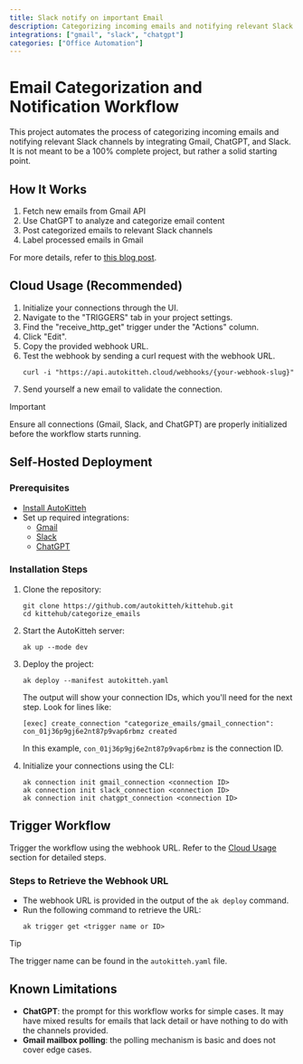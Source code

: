 ```yaml
---
title: Slack notify on important Email
description: Categorizing incoming emails and notifying relevant Slack channels by integrating Gmail, ChatGPT, and Slack
integrations: ["gmail", "slack", "chatgpt"]
categories: ["Office Automation"]
---
```


# Email Categorization and Notification Workflow

This project automates the process of categorizing incoming emails and notifying relevant Slack channels by integrating Gmail, ChatGPT, and Slack. It is not meant to be a 100% complete project, but rather a solid starting point.

## How It Works

1. Fetch new emails from Gmail API
2. Use ChatGPT to analyze and categorize email content
3. Post categorized emails to relevant Slack channels
4. Label processed emails in Gmail

For more details, refer to [this blog post](https://autokitteh.com/technical-blog/from-inbox-to-slack-automating-email-categorization-and-notifications-with-ai/).

## Cloud Usage (Recommended)

1. Initialize your connections through the UI.
2. Navigate to the "TRIGGERS" tab in your project settings.
3. Find the "receive_http_get" trigger under the "Actions" column.
4. Click "Edit".
5. Copy the provided webhook URL.
6. Test the webhook by sending a curl request with the webhook URL.
      ```shell
      curl -i "https://api.autokitteh.cloud/webhooks/{your-webhook-slug}"
      ```
7. Send yourself a new email to validate the connection.


> [!IMPORTANT]
> Ensure all connections (Gmail, Slack, and ChatGPT) are properly initialized before the workflow starts running.

## Self-Hosted Deployment

### Prerequisites

- [Install AutoKitteh](https://docs.autokitteh.com/get_started/install)
- Set up required integrations:
  - [Gmail](https://docs.autokitteh.com/integrations/google)
  - [Slack](https://docs.autokitteh.com/integrations/slack)
  - [ChatGPT](https://docs.autokitteh.com/integrations/chatgpt)

### Installation Steps

1. Clone the repository:
   ```shell
   git clone https://github.com/autokitteh/kittehub.git
   cd kittehub/categorize_emails
   ```

2. Start the AutoKitteh server:
   ```shell
   ak up --mode dev
   ```

3. Deploy the project:
   ```shell
   ak deploy --manifest autokitteh.yaml
   ```

   The output will show your connection IDs, which you'll need for the next step. Look for lines like:
   ```shell
   [exec] create_connection "categorize_emails/gmail_connection": con_01j36p9gj6e2nt87p9vap6rbmz created
   ```
   
   In this example, `con_01j36p9gj6e2nt87p9vap6rbmz` is the connection ID.

4. Initialize your connections using the CLI:
   ```shell
   ak connection init gmail_connection <connection ID>
   ak connection init slack_connection <connection ID>
   ak connection init chatgpt_connection <connection ID>
   ```

## Trigger Workflow

Trigger the workflow using the webhook URL. Refer to the [Cloud Usage](#cloud-usage-recommended) section for detailed steps.

### Steps to Retrieve the Webhook URL

- The webhook URL is provided in the output of the `ak deploy` command.
- Run the following command to retrieve the URL:
  ```shell
  ak trigger get <trigger name or ID>
  ```

> [!TIP]
> The trigger name can be found in the `autokitteh.yaml` file.

## Known Limitations

- **ChatGPT**: the prompt for this workflow works for simple cases. It may have mixed results for emails that lack detail or have nothing to do with the channels provided.
- **Gmail mailbox polling**: the polling mechanism is basic and does not cover edge cases.
